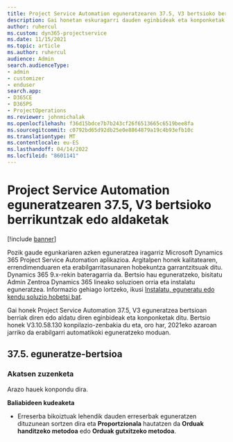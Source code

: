 ```yaml
---
title: Project Service Automation eguneratzearen 37.5, V3 bertsioko berrikuntzak edo aldaketak
description: Gai honetan eskuragarri dauden eginbideak eta konponketak zerrendatzen dira Microsoft Dynamics 365 Project Service Automation Eguneratu 37.5. bertsioa, V3.
author: ruhercul
ms.custom: dyn365-projectservice
ms.date: 11/15/2021
ms.topic: article
ms.author: ruhercul
audience: Admin
search.audienceType:
- admin
- customizer
- enduser
search.app:
- D365CE
- D365PS
- ProjectOperations
ms.reviewer: johnmichalak
ms.openlocfilehash: f36d15bdce7b7b243cf26f6513665c6519bee8fa
ms.sourcegitcommit: c0792bd65d92db25e0e8864879a19c4b93efb10c
ms.translationtype: MT
ms.contentlocale: eu-ES
ms.lasthandoff: 04/14/2022
ms.locfileid: "8601141"
---
```

# <a name="whats-new-or-changed-in-project-service-automation-update-release-375-v3"></a>Project Service Automation eguneratzearen 37.5, V3 bertsioko berrikuntzak edo aldaketak

[!include [banner](../includes/psa-now-project-operations.md)]

Pozik gaude egunkariaren azken eguneratzea iragarriz Microsoft Dynamics 365 Project Service Automation aplikazioa. Argitalpen honek kalitatearen, errendimenduaren eta erabilgarritasunaren hobekuntza garrantzitsuak ditu. Dynamics 365 9.x-rekin bateragarria da. Bertsio hau eguneratzeko, bisitatu Admin Zentroa Dynamics 365 lineako soluzioen orria eta instalatu eguneratzea. Informazio gehiago lortzeko, ikusi [Instalatu, eguneratu edo kendu soluzio hobetsi bat](/power-platform/admin/install-remove-preferred-solution).

Gai honek Project Service Automation 37.5, V3 eguneratzea bertsioan berriak diren edo aldatu diren eginbideak eta konponketak ditu. Bertsio honek V3.10.58.130 konpilazio-zenbakia du eta, oro har, 2021eko azaroan jarriko da erabilgarri automatikoki eguneratzeko moduan.

## <a name="update-release-375"></a>37.5. eguneratze-bertsioa

### <a name="bug-fixes"></a>Akatsen zuzenketa

Arazo hauek konpondu dira.

**Baliabideen kudeaketa**
- Erreserba bikoiztuak lehendik dauden erreserbak eguneratzen dituzunean sortzen dira eta **Proportzionala** hautatzen da **Orduak handitzeko metodoa** edo **Orduak gutxitzeko metodoa**.

